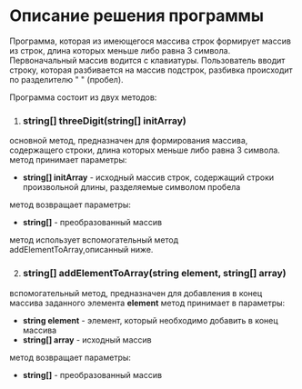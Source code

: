 # Описание решения программы

Программа, которая из имеющегося массива строк формирует массив из строк, длина которых меньше либо равна 3 символа. 
Первоначальный массив водится с клавиатуры. Пользователь вводит строку, которая разбивается на массив подстрок, разбивка происходит по разделителю " " (пробел).

Программа состоит из двух методов:

1. ### string[] threeDigit(string[] initArray)
основной метод, предназначен для формирования массива, содержащего строки, длина которых меньше либо равна 3 символа.
метод принимает параметры:
- **string[] initArray** - исходный массив строк, содержащий строки произвольной длины, разделяемые символом пробела

метод возвращает параметры:
- **string[]** - преобразованный массив

метод использует вспомогательный метод addElementToArray,описанный ниже.

2. ### string[] addElementToArray(string element, string[] array)
вспомогательный метод, предназначен для добавления в конец массива заданного элемента **element**
метод принимает в параметры: 
- **string element** - элемент, который необходимо добавить в конец массива
- **string[] array** - исходный массив

метод возвращает параметры:
- **string[]** - преобразованный массив
